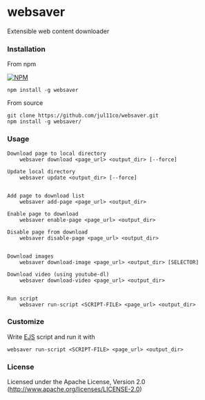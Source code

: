 # websaver
Extensible web content downloader

### Installation

From npm

[![NPM](https://nodei.co/npm/websaver.png)](https://npmjs.org/package/websaver)

```
npm install -g websaver
```

From source

```
git clone https://github.com/jul11co/websaver.git
npm install -g websaver/
```

### Usage

```
Download page to local directory
    websaver download <page_url> <output_dir> [--force]
    
Update local directory
    websaver update <output_dir> [--force]
    

Add page to download list
    websaver add-page <page_url> <output_dir>

Enable page to download
    websaver enable-page <page_url> <output_dir>

Disable page from download
    websaver disable-page <page_url> <output_dir>
    

Download images
    websaver download-image <page_url> <output_dir> [SELECTOR]

Download video (using youtube-dl)
	websaver download-video <page_url> <output_dir>
    
    
Run script
    websaver run-script <SCRIPT-FILE> <page_url> <output_dir>
```

### Customize

Write [EJS](https://github.com/mde/ejs) script and run it with

```
websaver run-script <SCRIPT-FILE> <page_url> <output_dir>
```

### License

Licensed under the Apache License, Version 2.0
(<http://www.apache.org/licenses/LICENSE-2.0>)
